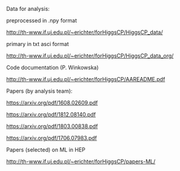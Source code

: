 Data for analysis:

preprocessed in .npy format

http://th-www.if.uj.edu.pl/~erichter/forHiggsCP/HiggsCP_data/

primary in txt asci format

http://th-www.if.uj.edu.pl/~erichter/forHiggsCP/HiggsCP_data_org/

Code documentation (P. Winkowska)

http://th-www.if.uj.edu.pl/~erichter/forHiggsCP/AAREADME.pdf

Papers  (by analysis team):

https://arxiv.org/pdf/1608.02609.pdf

https://arxiv.org/pdf/1812.08140.pdf

https://arxiv.org/pdf/1803.00838.pdf

https://arxiv.org/pdf/1706.07983.pdf

Papers (selected) on ML in HEP

http://th-www.if.uj.edu.pl/~erichter/forHiggsCP/papers-ML/
